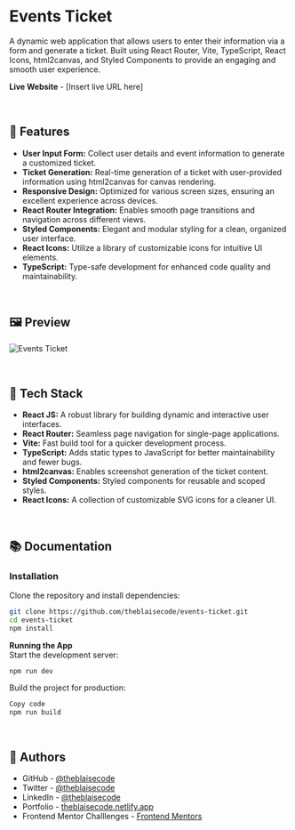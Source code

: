 # Events Ticket  
A dynamic web application that allows users to enter their information via a form and generate a ticket. Built using React Router, Vite, TypeScript, React Icons, html2canvas, and Styled Components to provide an engaging and smooth user experience.

**Live Website** - [Insert live URL here]

<br/>

## 🚀 Features  
- **User Input Form:** Collect user details and event information to generate a customized ticket.  
- **Ticket Generation:** Real-time generation of a ticket with user-provided information using html2canvas for canvas rendering.  
- **Responsive Design:** Optimized for various screen sizes, ensuring an excellent experience across devices.  
- **React Router Integration:** Enables smooth page transitions and navigation across different views.  
- **Styled Components:** Elegant and modular styling for a clean, organized user interface.  
- **React Icons:** Utilize a library of customizable icons for intuitive UI elements.  
- **TypeScript:** Type-safe development for enhanced code quality and maintainability.

<br/>

## 🖼️ Preview  
![Events Ticket](https://github.com/user-attachments/assets/b3f4b78e-fd72-4938-89a7-86ff808ad968)

<br/>

## 🔧 Tech Stack  
- **React JS:** A robust library for building dynamic and interactive user interfaces.  
- **React Router:** Seamless page navigation for single-page applications.  
- **Vite:** Fast build tool for a quicker development process.  
- **TypeScript:** Adds static types to JavaScript for better maintainability and fewer bugs.  
- **html2canvas:** Enables screenshot generation of the ticket content.  
- **Styled Components:** Styled components for reusable and scoped styles.  
- **React Icons:** A collection of customizable SVG icons for a cleaner UI.

<br/>

## 📚 Documentation  

### Installation  
Clone the repository and install dependencies:  

```bash
git clone https://github.com/theblaisecode/events-ticket.git
cd events-ticket
npm install
```

**Running the App**<br/>
Start the development server:

```bas
npm run dev
```

Build the project for production:
```bash
Copy code
npm run build
```

<br/>

## 👥 Authors
- GitHub - [@theblaisecode](https://github.com/theblaisecode)
- Twitter - [@theblaisecode](https://twitter.com/theblaisecode)
- LinkedIn - [@theblaisecode](https://www.linkedin.com/in/theblaisecode)
- Portfolio - [theblaisecode.netlify.app](https://theblaisecode.netlify.app/)
- Frontend Mentor Challlenges - [Frontend Mentors](https://www.frontendmentor.io/challenges/)
